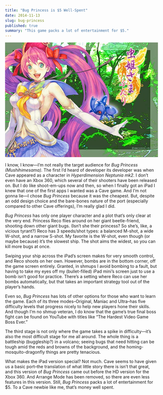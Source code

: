 ```yaml
---
title: "Bug Princess is $5 Well-Spent"
date: 2014-11-13
slug: bug-princess
published: true
summary: "This game packs a lot of entertainment for $5."
---
```

![Bug Princess screenshot](bug-princess.jpeg)

I know, I know—I’m not really the target audience for *Bug Princess (Mushihimesama).* The first I’d heard of developer its developer was when Cave appeared as a character in *Hyperdimension Neptunia mk2.* I don’t even have an Xbox 360, which several of their shooters have been released on. But I do like shoot-em-ups now and then, so when I finally got an iPad I knew that one of the first apps I wanted was a Cave game. And I’m not gonna lie—I chose *Bug Princess* because it was the cheapest. But, despite an odd design choice and the bare-bones nature of the port (especially compared to other Cave offerings), I’m really glad I did.

*Bug Princess* has only one player character and a plot that’s only clear at the very end. Princess Reco flies around on her giant beetle-friend, shooting down other giant bugs. (Isn’t she their princess? So she’s, like, a vicious tyrant?) Reco has 3 speeds/shot types: a balanced M-shot, a wide W-shot, and a narrow S-shot. My favorite is the W-shot, even though (or maybe because) it’s the slowest ship. The shot aims the widest, so you can kill more bugs at once.

Swiping your ship across the iPad’s screen makes for very smooth control, and Reco shoots on her own. However, bombs are in the bottom corner, off the game screen entirely. Granted, in shmups I avoid bombing to a fault, but having to take my eyes off my (bullet-filled) iPad mini’s screen just to use a bomb isn’t good for practice. There’s a setting where Reco can use her bombs automatically, but that takes an important strategy tool out of the player’s hands.

Even so, *Bug Princess* has lots of other options for those who want to learn the game. Each of its three modes–Original, Maniac and Ultra–has five difficulty levels that progress nicely to help new players hone their skills. And though I’m no shmup veteran, I do know that the game’s true final boss fight can be found on YouTube with titles like “The Hardest Video Game Boss Ever.”

The third stage is not only where the game takes a spike in difficulty—it’s also the most difficult stage for me all around. The whole thing is a battleship (buggleship?) in a volcano; seeing bugs that need hitting can be tough amid the reds and browns of the background, and the homing-mosquito-dragonfly things are pretty tenacious.

What makes the iPad version special? Not much. Cave seems to have given us a basic port–the translation of what little story there is isn’t that great, and this version of *Bug Princess* came out before the HD version for the Xbox 360. And Arrange Mode has been removed, so there are even less features in this version. Still, *Bug Princess* packs a lot of entertainment for $5. To a Cave newbie like me, that’s money well spent.
